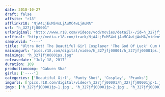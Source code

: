 ```yaml
---
date: 2018-10-27
draft: false
affsite: "r18"
afflinkr18: "NjA4LjEuMS4xLjAuMC4wLjAuMA"
url: "h_327jfj00001"
urloriginal: "http://www.r18.com/videos/vod/movies/detail/-/id=h_327jfj00001"
urlfinal: "http://media.r18.com/track/NjA4LjEuMS4xLjAuMC4wLjAuMA/videos/vod/movies/detail/-/id=h_327jfj00001"
samplevid: "----"
title: "Ultra Hot! The Beautiful Girl Cosplayer 'The God Of Luck' Cum On! Cum On! Lots And Lots Of Panties! vol. 1"
mainimgurl: "pics.r18.com/digital/video/h_327jfj00001/h_327jfj00001ps.jpg"
mainimgs: "h_327jfj00001ps.jpg"
releasedate: "July 18, 2017"
duration: 109
productioncomp: "Gakuen Sha"
girls: ['----']
categories: ['Beautiful Girl', 'Panty Shot', 'Cosplay', 'Pranks']
imgurls: ['pics.r18.com/digital/video/h_327jfj00001/h_327jfj00001jp-1.jpg', 'pics.r18.com/digital/video/h_327jfj00001/h_327jfj00001jp-2.jpg', 'pics.r18.com/digital/video/h_327jfj00001/h_327jfj00001jp-3.jpg', 'pics.r18.com/digital/video/h_327jfj00001/h_327jfj00001jp-4.jpg', 'pics.r18.com/digital/video/h_327jfj00001/h_327jfj00001jp-5.jpg', 'pics.r18.com/digital/video/h_327jfj00001/h_327jfj00001jp-6.jpg', 'pics.r18.com/digital/video/h_327jfj00001/h_327jfj00001jp-7.jpg', 'pics.r18.com/digital/video/h_327jfj00001/h_327jfj00001jp-8.jpg', 'pics.r18.com/digital/video/h_327jfj00001/h_327jfj00001jp-9.jpg', 'pics.r18.com/digital/video/h_327jfj00001/h_327jfj00001jp-10.jpg', 'pics.r18.com/digital/video/h_327jfj00001/h_327jfj00001jp-11.jpg', 'pics.r18.com/digital/video/h_327jfj00001/h_327jfj00001jp-12.jpg', 'pics.r18.com/digital/video/h_327jfj00001/h_327jfj00001jp-13.jpg', 'pics.r18.com/digital/video/h_327jfj00001/h_327jfj00001jp-14.jpg', 'pics.r18.com/digital/video/h_327jfj00001/h_327jfj00001jp-15.jpg', 'pics.r18.com/digital/video/h_327jfj00001/h_327jfj00001jp-16.jpg', 'pics.r18.com/digital/video/h_327jfj00001/h_327jfj00001jp-17.jpg', 'pics.r18.com/digital/video/h_327jfj00001/h_327jfj00001jp-18.jpg', 'pics.r18.com/digital/video/h_327jfj00001/h_327jfj00001jp-19.jpg', 'pics.r18.com/digital/video/h_327jfj00001/h_327jfj00001jp-20.jpg']
imgs: ['h_327jfj00001jp-1.jpg', 'h_327jfj00001jp-2.jpg', 'h_327jfj00001jp-3.jpg', 'h_327jfj00001jp-4.jpg', 'h_327jfj00001jp-5.jpg', 'h_327jfj00001jp-6.jpg', 'h_327jfj00001jp-7.jpg', 'h_327jfj00001jp-8.jpg', 'h_327jfj00001jp-9.jpg', 'h_327jfj00001jp-10.jpg', 'h_327jfj00001jp-11.jpg', 'h_327jfj00001jp-12.jpg', 'h_327jfj00001jp-13.jpg', 'h_327jfj00001jp-14.jpg', 'h_327jfj00001jp-15.jpg', 'h_327jfj00001jp-16.jpg', 'h_327jfj00001jp-17.jpg', 'h_327jfj00001jp-18.jpg', 'h_327jfj00001jp-19.jpg', 'h_327jfj00001jp-20.jpg']
---
```

